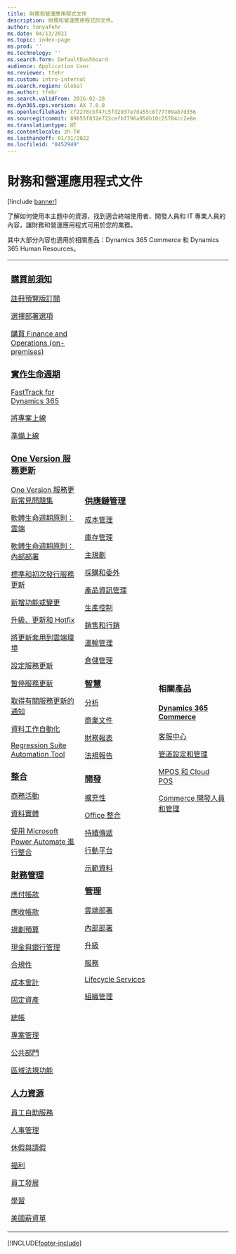 ```yaml
---
title: 財務和營運應用程式文件
description: 財務和營運應用程式的文件。
author: tonyafehr
ms.date: 04/13/2021
ms.topic: index-page
ms.prod: ''
ms.technology: ''
ms.search.form: DefaultDashboard
audience: Application User
ms.reviewer: tfehr
ms.custom: intro-internal
ms.search.region: Global
ms.author: tfehr
ms.search.validFrom: 2016-02-28
ms.dyn365.ops.version: AX 7.0.0
ms.openlocfilehash: cf2278cbf47c5fd2937e7da55c8777709ab7d356
ms.sourcegitcommit: 89655f832e722cefbf796a95db10c25784cc2e8e
ms.translationtype: HT
ms.contentlocale: zh-TW
ms.lasthandoff: 01/31/2022
ms.locfileid: "8452949"
---
```

# <a name="finance-and-operations-application-documentation"></a>財務和營運應用程式文件

[!include [banner](includes/banner.md)]

了解如何使用本主題中的資源，找到適合終端使用者、開發人員和 IT 專業人員的內容，讓財務和營運應用程式可用於您的業務。 

其中大部分內容也適用於相關產品：Dynamics 365 Commerce 和 Dynamics 365 Human Resources。 

<table>
<colgroup>
<col width="33%" />
<col width="33%" />
<col width="33%" />
</colgroup>
<tbody>
<tr class="odd">
<td>
<h3><a href="get-started/before-you-buy.md">購買前須知</a></h3>
<p><a href="../dev-itpro/dev-tools/sign-up-preview-subscription.md">註冊預覽版訂閱</a></p>
 <p><a href="../dev-itpro/deployment/choose-deployment-type.md">選擇部署選項</a></p>
 <p><a href="get-started/purchase-on-premises.md">購買 Finance and Operations (on-premises)</a></p>

<h3><a href="imp-lifecycle/implementation-lifecycle.md">實作生命週期</a></h3>
<p><a href="/dynamics365/fasttrack/">FastTrack for Dynamics 365</a></p>
<p><a href="imp-lifecycle/onboard.md">將專案上線</a></p>
<p><a href="imp-lifecycle/prepare-go-live.md">準備上線</a></p>

<h3><a href="../dev-itpro/lifecycle-services/oneversion-overview.md">One Version 服務更新</a></h3>
<p><a href="get-started/one-version.md">One Version 服務更新常見問題集</a></p>
<p><a href="../dev-itpro/migration-upgrade/versions-update-policy.md">軟體生命週期原則：雲端</a></p>
<p><a href="../dev-itpro/migration-upgrade/on-prem-version-update-policy.md">軟體生命週期原則：內部部署</a></p>
<p><a href="get-started/public-preview-releases.md">標準和初次發行服務更新</a></p>
<p><a href="get-started/whats-new-changed.md">新增功能或變更</a></p>
<p><a href="../dev-itpro/migration-upgrade/upgrade-home-page.md">升級、更新和 Hotfix</a></p>
<p><a href="../dev-itpro/deployment/apply-deployable-package-system.md">將更新套用到雲端環境</a></p>
<p><a href="../dev-itpro/lifecycle-services/configure-service-updates.md">設定服務更新</a></p>
<p><a href="../dev-itpro/lifecycle-services/pause-service-updates.md">暫停服務更新</a></p>
<p><a href="../dev-itpro/lifecycle-services/notifications-service-updates.md">取得有關服務更新的通知</a></p>
<p><a href="../dev-itpro/data-entities/data-task-automation.md">資料工作自動化</a></p>
<p><a href="../dev-itpro/lifecycle-services/using-task-guides-and-bpm-to-create-user-acceptance-tests.md">Regression Suite Automation Tool</a></p>

<h3><a href="../dev-itpro/data-entities/integration-overview.md">整合</a></h3>
<p><a href="../dev-itpro/business-events/home-page.md">商務活動</a></p>
<p><a href="../dev-itpro/data-entities/data-entities.md">資料實體</a></p>
<p><a href="../dev-itpro/data-entities/fin-ops-connector.md">使用 Microsoft Power Automate 進行整合</a></p>

<h3><a href="../../finance/index.md">財務管理</a></h3>
<p><a href="../../finance/accounts-payable/accounts-payable.md">應付帳款</a></p>
<p><a href="../../finance/accounts-receivable/accounts-receivable.md">應收帳款</a></p>
<p><a href="../../finance/budgeting/budgeting-overview.md">規劃預算</a></p>
<p><a href="../../finance/cash-bank-management/cash-bank-management.md">現金與銀行管理</a></p>
<p><a href="../../finance/general-ledger/audit-policy-rules.md">合規性</a></p>
<p><a href="../../finance/cost-accounting/cost-accounting-home-page.md">成本會計</a></p>
<p><a href="../../finance/fixed-assets/fixed-assets.md">固定資產</a></p>
<p><a href="../../finance/general-ledger/general-ledger.md">總帳</a></p>
<p><a href="/dynamics365/project-operations/prod-pma/overview-project-management-accounting">專案管理</a></p>
<p><a href="../../finance/public-sector/public-sector-functionality.md">公共部門</a></p>
<p><a href="../dev-itpro/lcs-solutions/country-region.md">區域法規功能</a></p>

<h3><a href="hr/hr-landing-page.md">人力資源</a></h3>
<p><a href="../../human-resources/hr-employee-manager-self-service-overview.md">員工自助服務</a></p>
<p><a href="../../human-resources/hr-personnel-departments-jobs-positions.md">人事管理</a></p>
<p><a href="../../human-resources/hr-leave-and-absence-overview.md">休假與請假</a></p>
<p><a href="../../human-resources/hr-benefits-manage-program.md">福利</a></p>
<p><a href="../../human-resources/hr-develop-performance-management-overview.md">員工發展</a></p>
<p><a href="../../human-resources/hr-learning-courses.md">學習</a></p>
 <p><a href="hr/localizations/noam-usa-payroll.md">美國薪資單</a></p>

</td>
<td>
<h3><a href="../../supply-chain/index.md">供應鏈管理</a></h3>
<p><a href="../../supply-chain/cost-management/costing-sheets.md">成本管理</a></p>
<p><a href="../../supply-chain/inventory/inventory-home-page.md">庫存管理</a></p>
<p><a href="../../supply-chain/master-planning/master-plans.md">主規劃</a></p>
<p><a href="../../supply-chain/procurement/procurement-sourcing-overview.md">採購和委外</a></p>
<p><a href="../../supply-chain/pim/product-information.md">產品資訊管理</a></p>
<p><a href="../../supply-chain/production-control/production-process-overview.md">生產控制</a></p>
<p><a href="../../supply-chain/sales-marketing/overview-sales-marketing.md">銷售和行銷</a></p>
<p><a href="../../supply-chain/transportation/transportation-management-overview.md">運輸管理</a></p>
<p><a href="../../supply-chain/warehousing/warehouse-configuration.md">倉儲管理</a></p>


<h3><a href="../dev-itpro/analytics/bi-reporting-home-page.md">智慧</a></h3>
<p><a href="../dev-itpro/analytics/analytics.md">分析</a></p>
 <p><a href="../dev-itpro/analytics/document-reporting-services.md">商業文件</a></p>
<p><a href="../dev-itpro/analytics/financial-reporting-intro.md">財務報表</a></p>
<p><a href="../dev-itpro/analytics/general-electronic-reporting.md">法規報告</a></p>



<h3><a href="../dev-itpro/dev-tools/developer-home-page.md">開發</h3>
<p><a href="../dev-itpro/extensibility/extensibility-home-page.md">擴充性</a></p>
<p><a href="../dev-itpro/office-integration/office-integration.md">Office 整合</a></p>
<p><a href="../dev-itpro/dev-tools/continuous-delivery-home-page.md">持續傳遞</a></p>
<p><a href="../dev-itpro/mobile-apps/platform/mobile-platform-home-page.md">行動平台</a></p>
<p><a href="get-started/demo-data.md">示範資料</a></p>

<h3><a href="../dev-itpro/sysadmin/system-administration-home-page.md">管理</h3>
<p><a href="../dev-itpro/deployment/cloud-deployment-overview.md">雲端部署</a></p>
<p><a href="../dev-itpro/deployment/on-premises-deployment-landing-page.md">內部部署</a></p>
<p><a href="../dev-itpro/migration-upgrade/upgrade-home-page.md">升級</a></p>
<p><a href="../dev-itpro/dev-tools/continuous-delivery-home-page.md#servicing">服務</a></p>
<p><a href="../dev-itpro/lifecycle-services/lcs.md">Lifecycle Services</a></p>
<p><a href="organization-administration/organization-administration-home-page.md">組織管理</a></p>
</td>
<td>
<h3>相關產品</h3>
<h4><a href="/dynamics365/commerce/">Dynamics 365 Commerce</a></h4>
<p><a href="../../commerce/call-center-functionality.md">客服中心</p>
<p><a href="../../commerce/define-maintain-retail-channels.md">管道設定和管理</p>
<p><a href="../../commerce/retail-peripherals-overview.md">MPOS 和 Cloud POS</p>
<p><a href="../../commerce/dev-itpro/dev-retail-home-page.md">Commerce 開發人員和管理</p>


</td>
</tr>

</tbody>
</table>


[!INCLUDE[footer-include](../../includes/footer-banner.md)]
